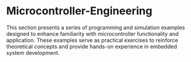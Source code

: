 # Microcontroller-Engineering
This section presents a series of programming and simulation examples designed to enhance familiarity with microcontroller functionality and application. These examples serve as practical exercises to reinforce theoretical concepts and provide hands-on experience in embedded system development.
